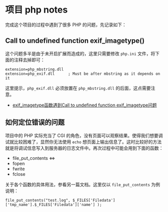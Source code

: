 # 项目 php notes 
完成这个项目的过程中遇到了很多 PHP 的问题，先记录如下：

## Call to undefined function exif_imagetype()
这个问题多半是由于未开启扩展而造成的，这里只需要修改 `php.ini` 文件，将下面的注释去掉即可：

    extension=php_mbstring.dll
    extension=php_exif.dll      ; Must be after mbstring as it depends on it

这里提示，`php_exif.dll` 必须放置在 `php_mbstring.dll` 的后面，这点需要注意。

 * [exif_imagetype函数遇到Call to undefined function exif_imagetype问题](http://hi.baidu.com/bjg_sky/item/16882e2830544798b6326357)

## 如何定位错误的问题
项目中的 PHP 实际充当了 CGI 的角色，没有页面可以观察结果。使得我们想要调试就比较困难了，显然你无法使用 `echo` 想页面上输出信息了。这时比较好的方法就是将调试信息写入到服务器的日志文件中。再次过程中可能会用到下面的函数：

 * file_put_contents <=> 
 * fopen
 * fwrite
 * fclose

关于各个函数的具体用法，参看另一篇文档。这里仅以 `file_put_contents` 为例说明：

    file_put_contents("test.log", $_FILES['Filedata']['tmp_name'].$_FILES['Filedata']['name'] );






